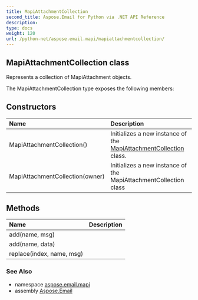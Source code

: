 ```yaml
---
title: MapiAttachmentCollection
second_title: Aspose.Email for Python via .NET API Reference
description: 
type: docs
weight: 120
url: /python-net/aspose.email.mapi/mapiattachmentcollection/
---
```


## MapiAttachmentCollection class

Represents a collection of MapiAttachment objects.

The MapiAttachmentCollection type exposes the following members:
## Constructors
| Name | Description |
| :- | :- |
|MapiAttachmentCollection()|Initializes a new instance of the [MapiAttachmentCollection](/python-net/aspose.email.mapi/mapiattachmentcollection/) class.|
|MapiAttachmentCollection(owner)|Initializes a new instance of the MapiAttachmentCollection class|
## Methods
| Name | Description |
| :- | :- |
|add(name, msg)|  |
|add(name, data)|  |
|replace(index, name, msg)|  |

### See Also

* namespace [aspose.email.mapi](/python-net/aspose.email.mapi/)
* assembly [Aspose.Email](/python-net/)

